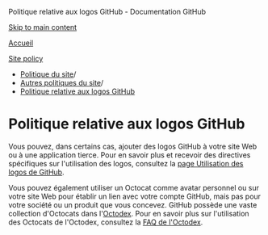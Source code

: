 Politique relative aux logos GitHub - Documentation GitHub

[Skip to main content](#main-content)

[Accueil](/fr)

[Site policy](/fr/site-policy)

* [Politique du site](/fr/site-policy)/
* [Autres politiques du site](/fr/site-policy/other-site-policies)/
* [Politique relative aux logos GitHub](/fr/site-policy/other-site-policies/github-logo-policy)

Politique relative aux logos GitHub
==========

Vous pouvez, dans certains cas, ajouter des logos GitHub à votre site Web ou à une application tierce. Pour en savoir plus et recevoir des directives spécifiques sur l'utilisation des logos, consultez la [page Utilisation des logos de GitHub](https://github.com/logos).

Vous pouvez également utiliser un Octocat comme avatar personnel ou sur votre site Web pour établir un lien avec votre compte GitHub, mais pas pour votre société ou un produit que vous concevez. GitHub possède une vaste collection d'Octocats dans l'[Octodex](https://octodex.github.com/). Pour en savoir plus sur l'utilisation des Octocats de l'Octodex, consultez la [FAQ de l'Octodex](https://octodex.github.com/faq/).
